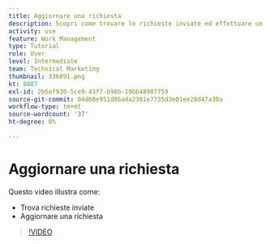```yaml
---
title: Aggiornare una richiesta
description: Scopri come trovare le richieste inviate ed effettuare un aggiornamento su tali richieste in [!DNL  Workfront].
activity: use
feature: Work Management
type: Tutorial
role: User
level: Intermediate
team: Technical Marketing
thumbnail: 336091.png
kt: 8807
exl-id: 2b5ef930-5ce9-43f7-b98b-19bb48907759
source-git-commit: 04d68e951d86ada2381e7735d3e01ee28d47a30a
workflow-type: tm+mt
source-wordcount: '37'
ht-degree: 0%

---
```


# Aggiornare una richiesta

Questo video illustra come:

* Trova richieste inviate
* Aggiornare una richiesta

>[!VIDEO](https://video.tv.adobe.com/v/336091/?quality=12)
